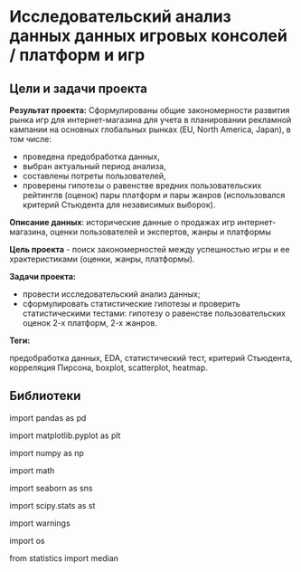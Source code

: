 # Исследовательский анализ данных данных игровых консолей / платформ и игр

## Цели и задачи проекта

**Результат проекта:**
Сформулированы общие закономерности развития рынка игр для интернет-магазина для учета в планировании рекламной кампании на основных глобальных рынках (EU, North America, Japan), в том числе:
- проведена предобработка данных,
- выбран актуальный период анализа,
- составлены потреты пользователей,
- проверены гипотезы о равенстве вредних пользовательских рейтинглв (оценок) пары платформ и пары жанров (использовался критерий Стьюдента для независимых выборок).

**Описание данных**: исторические данные о продажах игр интернет-магазина, оценки пользователей и экспертов, жанры и платформы

**Цель проекта** - поиск закономерностей между успешностью игры и ее храктеристиками (оценки, жанры, платформы).

**Задачи проекта:**
- провести исследовательский анализ данных;
- сформулировать статистические гипотезы и проверить статистическими тестами: гипотезу о равенстве пользовательских оценок 2-х платформ, 2-х жанров.

**Теги:**

предобработка данных, EDA, статистический тест, критерий Стьюдента, корреляция Пирсона, boxplot, scatterplot, heatmap.


## Библиотеки

import pandas as pd

import matplotlib.pyplot as plt

import numpy as np

import math

import seaborn as sns

import scipy.stats as st

import warnings

import os

from statistics import median
